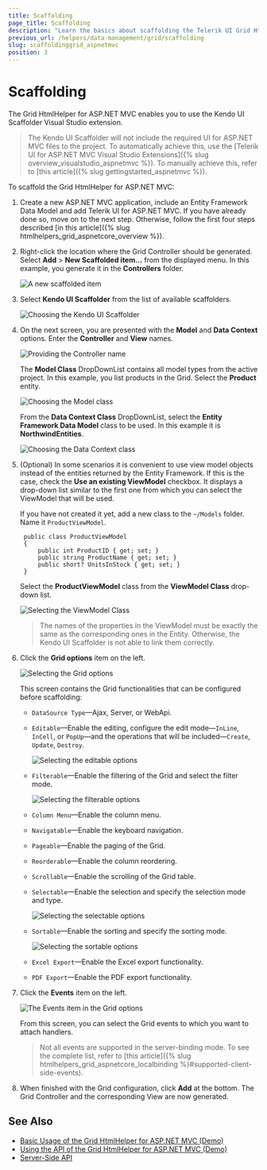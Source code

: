 ```yaml
---
title: Scaffolding
page_title: Scaffolding
description: "Learn the basics about scaffolding the Telerik UI Grid HtmlHelper for ASP.NET MVC by using the Scaffolder extension for Visual Studio."
previous_url: /helpers/data-management/grid/scaffolding
slug: scaffoldinggrid_aspnetmvc
position: 3
---
```


# Scaffolding

The Grid HtmlHelper for ASP.NET MVC enables you to use the Kendo UI Scaffolder Visual Studio extension.

> The Kendo UI Scaffolder will not include the required UI for ASP.NET MVC files to the project. To automatically achieve this, use the [Telerik UI for ASP.NET MVC Visual Studio Extensions]({% slug overview_visualstudio_aspnetmvc %}). To manually achieve this, refer to [this article]({% slug gettingstarted_aspnetmvc %}).

To scaffold the Grid HtmlHelper for ASP.NET MVC:

1. Create a new ASP.NET MVC application, include an Entity Framework Data Model and add Telerik UI for ASP.NET MVC. If you have already done so, move on to the next step. Otherwise, follow the first four steps described [in this article]({% slug htmlhelpers_grid_aspnetcore_overview %}).
1. Right-click the location where the Grid Controller should be generated. Select **Add** > **New Scaffolded item...** from the displayed menu. In this example, you generate it in the **Controllers** folder.

	![A new scaffolded item](../../../images/scaffolding/new_scaffolded_item.png)

1. Select **Kendo UI Scaffolder** from the list of available scaffolders.

	![Choosing the Kendo UI Scaffolder](../../../images/scaffolding/kendo_ui_scaffolder.png)

1. On the next screen, you are presented with the **Model** and **Data Context** options. Enter the **Controller** and **View** names.

	![Providing the Controller name](images/scaffolding/kendo_ui_grid1.png)

	The **Model Class** DropDownList contains all model types from the active project. In this example, you list products in the Grid. Select the **Product** entity.

	![Choosing the Model class](images/scaffolding/model_class.png)

	From the **Data Context Class** DropDownList, select the **Entity Framework Data Model** class to be used. In this example it is **NorthwindEntities**.

	![Choosing the Data Context class](images/scaffolding/data_context_class.png)

1. (Optional) In some scenarios it is convenient to use view model objects instead of the entities returned by the Entity Framework. If this is the case, check the **Use an existing ViewModel** checkbox. It displays a drop-down list similar to the first one from which you can select the ViewModel that will be used.

	If you have not created it yet, add a new class to the `~/Models` folder. Name it `ProductViewModel`.

        public class ProductViewModel
        {
            public int ProductID { get; set; }
            public string ProductName { get; set; }
            public short? UnitsInStock { get; set; }
        }

	Select the **ProductViewModel** class from the **ViewModel Class** drop-down list.

	![Selecting the ViewModel Class](images/scaffolding/view_model_class.png)

	> The names of the properties in the ViewModel must be exactly the same as the corresponding ones in the Entity. Otherwise, the Kendo UI Scaffolder is not able to link them correctly.

1. Click the **Grid options** item on the left.

	![Selecting the Grid options](images/scaffolding/kendo_ui_grid2.png)

	This screen contains the Grid functionalities that can be configured before scaffolding:

	* `DataSource Type`&mdash;Ajax, Server, or WebApi.
	* `Editable`&mdash;Enable the editing, configure the edit mode&mdash;`InLine`, `InCell`, or `PopUp`&mdash;and the operations that will be included&mdash;`Create`, `Update`, `Destroy`.

	  ![Selecting the editable options](images/scaffolding/editable.png)

	* `Filterable`&mdash;Enable the filtering of the Grid and select the filter mode.

	  ![Selecting the filterable options](images/scaffolding/filterable.png)

	* `Column Menu`&mdash;Enable the column menu.
	* `Navigatable`&mdash;Enable the keyboard navigation.
	* `Pageable`&mdash;Enable the paging of the Grid.
	* `Reorderable`&mdash;Enable the column reordering.
	* `Scrollable`&mdash;Enable the scrolling of the Grid table.
	* `Selectable`&mdash;Enable the selection and specify the selection mode and type.

	  ![Selecting the selectable options](images/scaffolding/selectable.png)

	* `Sortable`&mdash;Enable the sorting and specify the sorting mode.

	  ![Selecting the sortable options](images/scaffolding/sortable.png)

	* `Excel Export`&mdash;Enable the Excel export functionality.
	* `PDF Export`&mdash;Enable the PDF export functionality.

1. Click the **Events** item on the left.

	![The Events item in the Grid options](images/scaffolding/kendo_ui_grid3.png)

	From this screen, you can select the Grid events to which you want to attach handlers.

	> Not all events are supported in the server-binding mode. To see the complete list, refer to [this article]({% slug htmlhelpers_grid_aspnetcore_localbinding %}#supported-client-side-events).

1. When finished with the Grid configuration, click **Add** at the bottom. The Grid Controller and the corresponding View are now generated.

## See Also

* [Basic Usage of the Grid HtmlHelper for ASP.NET MVC (Demo)](https://demos.telerik.com/aspnet-mvc/grid)
* [Using the API of the Grid HtmlHelper for ASP.NET MVC (Demo)](https://demos.telerik.com/aspnet-mvc/grid/api)
* [Server-Side API](/api/grid)
